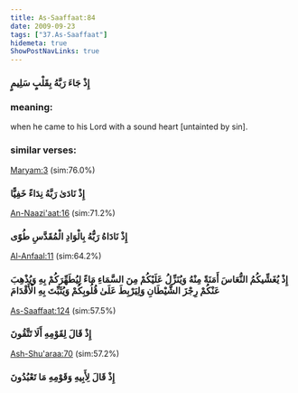 ```yaml
---
title: As-Saaffaat:84
date: 2009-09-23
tags: ["37.As-Saaffaat"]
hidemeta: true 
ShowPostNavLinks: true 
---
```

### إِذْ جَاءَ رَبَّهُ بِقَلْبٍ سَلِيمٍ
### meaning: 
when he came to his Lord with a sound heart [untainted by sin].
### similar verses: 

[Maryam:3](/19/3) (sim:76.0%)

### إِذْ نَادَىٰ رَبَّهُ نِدَاءً خَفِيًّا

[An-Naazi'aat:16](/79/16) (sim:71.2%)

### إِذْ نَادَاهُ رَبُّهُ بِالْوَادِ الْمُقَدَّسِ طُوًى

[Al-Anfaal:11](/8/11) (sim:64.2%)

### إِذْ يُغَشِّيكُمُ النُّعَاسَ أَمَنَةً مِنْهُ وَيُنَزِّلُ عَلَيْكُمْ مِنَ السَّمَاءِ مَاءً لِيُطَهِّرَكُمْ بِهِ وَيُذْهِبَ عَنْكُمْ رِجْزَ الشَّيْطَانِ وَلِيَرْبِطَ عَلَىٰ قُلُوبِكُمْ وَيُثَبِّتَ بِهِ الْأَقْدَامَ

[As-Saaffaat:124](/37/124) (sim:57.5%)

### إِذْ قَالَ لِقَوْمِهِ أَلَا تَتَّقُونَ

[Ash-Shu'araa:70](/26/70) (sim:57.2%)

### إِذْ قَالَ لِأَبِيهِ وَقَوْمِهِ مَا تَعْبُدُونَ
